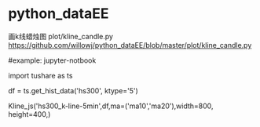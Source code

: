 # python_dataEE

画k线蜡烛图
plot/kline_candle.py
https://github.com/willowj/python_dataEE/blob/master/plot/kline_candle.py

#example: jupyter-notbook

import tushare as ts

df = ts.get_hist_data('hs300', ktype='5')

Kline_js('hs300_k-line-5min',df,ma=('ma10','ma20'),width=800, height=400,)

